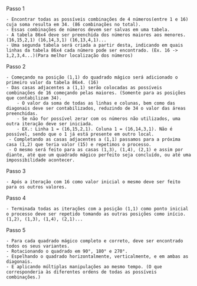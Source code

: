 Passo 1
    
    - Encontrar todas as possíveis combinações de 4 números(entre 1 e 16) cuja soma resulta em 34. (86 combinações no total).
    - Essas combinações de números devem ser salvas em uma tabela. 
    - A tabela 86x4 deve ser preenchida dos números maiores aos menores. (16,15,2,1) (16,14,3,1) (16,13,4,1)...
    - Uma segunda tabela será criada a partir desta, indicando em quais linhas da tabela 86x4 cada número pode ser encontrado. (Ex. 16 -> 1,2,3,4...)(Para melhor localização dos números)
    
Passo 2

    - Começando na posição (1,1) do quadrado mágico será adicionado o primeiro valor da tabela 86x4. (16)
    - Das casas adjacentes a (1,1) serão colocadas as possíveis combinações de 16 começando pelas maiores. (Somente para as posições que contabilizam 34).
        - O valor da soma de todas as linhas e colunas, bem como das diagonais deve ser contabilizados, reduzindo de 34 o valor das áreas preenchidas.
        - Se não for possível zerar com os números não utilizados, uma outra iteração deve ser iniciada.
        - EX.: Linha 1 = (16,15,2,1). Coluna 1 = (16,14,3,1). Não é possível, sendo que o 1 já está presente em outro local.
     - Completando as casas adjacentes a (1,1) passamos para a próxima casa (1,2) que teria valor (15) e repetimos o processo.
     - O mesmo será feito para as casas (1,3), (1,4), (2,1) e assim por diante, até que um quadrado mágico perfeito seja concluído, ou até uma impossibilidade acontecer.
     
Passo 3
    
    - Após a iteração com 16 como valor inicial o mesmo deve ser feito para os outros valores.
    
Passo 4
    
    - Terminada todas as iterações com a posição (1,1) como ponto inicial o processo deve ser repetido tomando as outras posições como início. (1,2), (1,3), (1,4), (2,1)...

Passo 5
    
    - Para cada quadrado mágico completo e correto, deve ser encontrado todos os seus variantes.
    - Rotacionando o quadrado em 90°, 180° e 270°. 
    - Espelhando o quadrado horizontalmente, verticalmente, e em ambas as diagonais.
    - E aplicando múltiplas manipulações ao mesmo tempo. (O que corresponderia às diferentes ordens de todas as possíveis combinações.)

